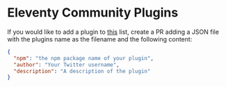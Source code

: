 # Eleventy Community Plugins

If you would like to add a plugin to [this](https://www.11ty.dev/docs/plugins/#community-contributed-plugins) list, create a PR adding a JSON file with the plugins name as the filename and the following content:

```json
{
  "npm": "the npm package name of your plugin",
  "author": "Your Twitter username",
  "description": "A description of the plugin"
}
```